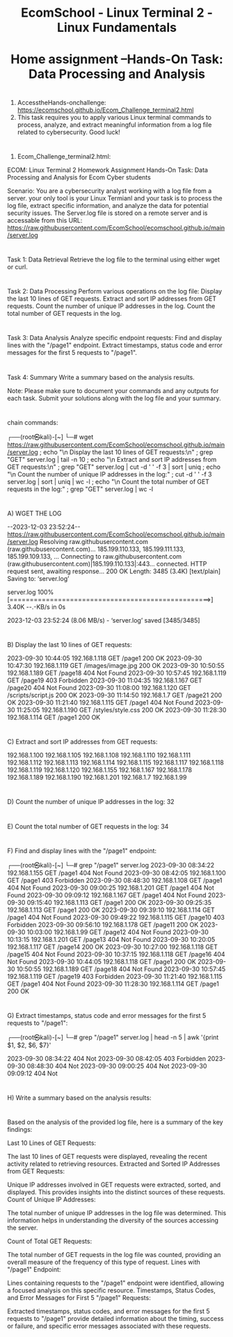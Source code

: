 #
# <div align="center"> EcomSchool - Linux Terminal 2  - Linux Fundamentals 
#
# <div align="center"> Home assignment –Hands-On Task: Data Processing and Analysis

#

1. AccesstheHands-onchallenge: https://ecomschool.github.io/Ecom_Challenge_terminal2.html
2. This task requires you to apply various Linux terminal commands to process, analyze, and extract meaningful information from a log file related to cybersecurity. Good luck!

# 
1) Ecom_Challenge_terminal2.html: 

ECOM: Linux Terminal 2 Homework Assignment
Hands-On Task: Data Processing and Analysis for Ecom Cyber students

Scenario:
You are a cybersecurity analyst working with a log file from a server. your only tool is your Linux Termianl and your task is to process the log file, extract specific information, and analyze the data for potential security issues.
The Server.log file is stored on a remote server and is accessable from this URL: https://raw.githubusercontent.com/EcomSchool/ecomschool.github.io/main/server.log
# 
Task 1: Data Retrieval
Retrieve the log file to the terminal using either wget or curl.
# 
Task 2: Data Processing
Perform various operations on the log file:
Display the last 10 lines of GET requests.
Extract and sort IP addresses from GET requests.
Count the number of unique IP addresses in the log.
Count the total number of GET requests in the log.
# 
Task 3: Data Analysis
Analyze specific endpoint requests:
Find and display lines with the "/page1" endpoint.
Extract timestamps, status code and error messages for the first 5 requests to "/page1".
# 
Task 4: Summary
Write a summary based on the analysis results.

Note: Please make sure to document your commands and any outputs for each task. Submit your solutions along with the log file and your summary.
# 
chain commands:
                                                                                                                                                                                                                                                           
┌──(root㉿kali)-[~]
└─# wget https://raw.githubusercontent.com/EcomSchool/ecomschool.github.io/main/server.log ; echo "\n Display the last 10 lines of GET requests:\n" ; grep "GET" server.log | tail -n 10 ; echo "\n Extract and sort IP addresses from GET requests:\n" ; grep "GET" server.log | cut -d ' ' -f 3 | sort | uniq ; echo "\n Count the number of unique IP addresses in the log:" ; cut -d ' ' -f 3 server.log | sort | uniq | wc -l ; echo "\n Count the total number of GET requests in the log:" ; grep "GET" server.log | wc -l  
# 
A) WGET THE LOG

--2023-12-03 23:52:24--  https://raw.githubusercontent.com/EcomSchool/ecomschool.github.io/main/server.log
Resolving raw.githubusercontent.com (raw.githubusercontent.com)... 185.199.110.133, 185.199.111.133, 185.199.109.133, ...
Connecting to raw.githubusercontent.com (raw.githubusercontent.com)|185.199.110.133|:443... connected.
HTTP request sent, awaiting response... 200 OK
Length: 3485 (3.4K) [text/plain]
Saving to: ‘server.log’

server.log                                                          100%[==================================================>]   3.40K  --.-KB/s    in 0s      

2023-12-03 23:52:24 (8.06 MB/s) - ‘server.log’ saved [3485/3485]

# 
B) Display the last 10 lines of GET requests:

2023-09-30 10:44:05 192.168.1.118 GET /page1 200 OK
2023-09-30 10:47:30 192.168.1.119 GET /images/image.jpg 200 OK
2023-09-30 10:50:55 192.168.1.189 GET /page18 404 Not Found
2023-09-30 10:57:45 192.168.1.119 GET /page19 403 Forbidden
2023-09-30 11:04:35 192.168.1.167 GET /page20 404 Not Found
2023-09-30 11:08:00 192.168.1.120 GET /scripts/script.js 200 OK
2023-09-30 11:14:50 192.168.1.7 GET /page21 200 OK
2023-09-30 11:21:40 192.168.1.115 GET /page1 404 Not Found
2023-09-30 11:25:05 192.168.1.190 GET /styles/style.css 200 OK
2023-09-30 11:28:30 192.168.1.114 GET /page1 200 OK
# 
C) Extract and sort IP addresses from GET requests:

192.168.1.100
192.168.1.105
192.168.1.108
192.168.1.110
192.168.1.111
192.168.1.112
192.168.1.113
192.168.1.114
192.168.1.115
192.168.1.117
192.168.1.118
192.168.1.119
192.168.1.120
192.168.1.155
192.168.1.167
192.168.1.178
192.168.1.189
192.168.1.190
192.168.1.201
192.168.1.7
192.168.1.99
# 
D) Count the number of unique IP addresses in the log: 32
# 
E) Count the total number of GET requests in the log: 34 
# 
F) Find and display lines with the "/page1" endpoint:
                                                                                                                                                                                                                                                                           
┌──(root㉿kali)-[~]
└─# grep "/page1" server.log
2023-09-30 08:34:22 192.168.1.155 GET /page1 404 Not Found
2023-09-30 08:42:05 192.168.1.100 GET /page1 403 Forbidden
2023-09-30 08:48:30 192.168.1.108 GET /page1 404 Not Found
2023-09-30 09:00:25 192.168.1.201 GET /page1 404 Not Found
2023-09-30 09:09:12 192.168.1.167 GET /page1 404 Not Found
2023-09-30 09:15:40 192.168.1.113 GET /page1 200 OK
2023-09-30 09:25:35 192.168.1.113 GET /page1 200 OK
2023-09-30 09:39:10 192.168.1.114 GET /page1 404 Not Found
2023-09-30 09:49:22 192.168.1.115 GET /page10 403 Forbidden
2023-09-30 09:56:10 192.168.1.178 GET /page11 200 OK
2023-09-30 10:03:00 192.168.1.99 GET /page12 404 Not Found
2023-09-30 10:13:15 192.168.1.201 GET /page13 404 Not Found
2023-09-30 10:20:05 192.168.1.117 GET /page14 200 OK
2023-09-30 10:27:00 192.168.1.118 GET /page15 404 Not Found
2023-09-30 10:37:15 192.168.1.118 GET /page16 404 Not Found
2023-09-30 10:44:05 192.168.1.118 GET /page1 200 OK
2023-09-30 10:50:55 192.168.1.189 GET /page18 404 Not Found
2023-09-30 10:57:45 192.168.1.119 GET /page19 403 Forbidden
2023-09-30 11:21:40 192.168.1.115 GET /page1 404 Not Found
2023-09-30 11:28:30 192.168.1.114 GET /page1 200 OK
  #                      
G) Extract timestamps, status code and error messages for the first 5 requests to "/page1":                                                                                                                                                                                                                                                       

┌──(root㉿kali)-[~]
└─# grep "/page1" server.log | head -n 5 | awk '{print $1, $2, $6, $7}'

2023-09-30 08:34:22 404 Not
2023-09-30 08:42:05 403 Forbidden
2023-09-30 08:48:30 404 Not
2023-09-30 09:00:25 404 Not
2023-09-30 09:09:12 404 Not
                                                                                                                                                                                                                                                                              
# 
H) Write a summary based on the analysis results:
# 
Based on the analysis of the provided log file, here is a summary of the key findings:

Last 10 Lines of GET Requests:

The last 10 lines of GET requests were displayed, revealing the recent activity related to retrieving resources.
Extracted and Sorted IP Addresses from GET Requests:

Unique IP addresses involved in GET requests were extracted, sorted, and displayed. This provides insights into the distinct sources of these requests.
Count of Unique IP Addresses:

The total number of unique IP addresses in the log file was determined. This information helps in understanding the diversity of the sources accessing the server.

Count of Total GET Requests:

The total number of GET requests in the log file was counted, providing an overall measure of the frequency of this type of request.
Lines with "/page1" Endpoint:

Lines containing requests to the "/page1" endpoint were identified, allowing a focused analysis on this specific resource.
Timestamps, Status Codes, and Error Messages for First 5 "/page1" Requests:

Extracted timestamps, status codes, and error messages for the first 5 requests to "/page1" provide detailed information about the timing, success or failure, and specific error messages associated with these requests.
# 
